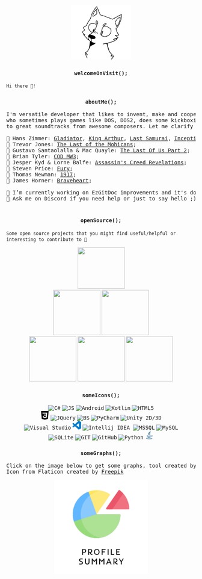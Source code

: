 <!--
- 🔭 I’m currently working on ...
- 🌱 I’m currently learning ...
- 👯 I’m looking to collaborate on ...
- 🤔 I’m looking for help with ...
- 💬 Ask me about ...
- ⚡ Fun fact: ...
- 🤔 I’m looking for help with ...
- 👯 I’m looking to collaborate on ...
-->

<p align="center">
  <img src="https://raw.githubusercontent.com/trolit/trolit/master/img/wolf_anim_t.gif" height="145"/>
</p>
<!-- source: https://cdn2.scratch.mit.edu/get_image/gallery/5079277_200x130.png -->

<h3 align="center">
  <code align="center">welcomeOnVisit();</code>
</h3>
  
```java
Hi there 👋!
```

<h3 align="center">
  <code align="center">aboutMe();</code>
</h3>

<pre>
I'm versatile developer that likes to invent, make and cooperate on IT projects, solutions 
who sometimes plays games like DOS, DOS2, does some kickboxing, watches movies or returns 
to great soundtracks from awesome composers. Let me clarify some examples :)

🎵 Hans Zimmer: <a href="https://youtu.be/Y1UiD2sxoWo?list=PLCrKXyV2OjXiChtGSzLIQ4RHKvlzEdjnC">Gladiator</a>, <a href="https://youtu.be/sKFLpfv4hSY?list=PLCrKXyV2OjXiChtGSzLIQ4RHKvlzEdjnC">King Arthur</a>, <a href="https://youtu.be/f2omHyq6Lrg?list=PLCrKXyV2OjXiChtGSzLIQ4RHKvlzEdjnC">Last Samurai</a>, <a href="https://youtu.be/va1oiojnGrA?list=PLCrKXyV2OjXiChtGSzLIQ4RHKvlzEdjnC">Inception</a>, <a href="https://youtu.be/Rp26BJVy0nI?list=PLCrKXyV2OjXiChtGSzLIQ4RHKvlzEdjnC">COD MW2</a>; 
🎵 Trevor Jones: <a href="https://youtu.be/ygNuRpwZqRU?list=PLCrKXyV2OjXiChtGSzLIQ4RHKvlzEdjnC">The Last of the Mohicans</a>;
🎵 Gustavo Santaolalla & Mac Quayle: <a href="https://youtu.be/E5qCgrRXR5E?list=PLCrKXyV2OjXiChtGSzLIQ4RHKvlzEdjnC">The Last Of Us Part 2</a>;
🎵 Brian Tyler: <a href="https://youtu.be/BDBXjyPfWyA?list=PLCrKXyV2OjXiChtGSzLIQ4RHKvlzEdjnC">COD MW3</a>;
🎵 Jesper Kyd & Lorne Balfe: <a href="https://youtu.be/YSdzkOhyqAk">Assassin's Creed Revelations</a>;
🎵 Steven Price: <a href="https://youtu.be/xhfo-lB6JS8?list=PLCrKXyV2OjXiChtGSzLIQ4RHKvlzEdjnC">Fury</a>;
🎵 Thomas Newman: <a href="https://youtu.be/KzmdfOh6su4?list=PLCrKXyV2OjXiChtGSzLIQ4RHKvlzEdjnC">1917</a>;
🎵 James Horner: <a href="https://youtu.be/JYMySrHL0Fo?list=PLCrKXyV2OjXiChtGSzLIQ4RHKvlzEdjnC">Braveheart</a>;

🔭 I’m currently working on EzGitDoc improvements and it's documentation
💬 Ask me on Discord if you need help or just to say hello ;)

</pre>

<h3 align="center">
  <code align="center">openSource();</code>
</h3>

```
Some open source projects that you might find useful/helpful or interesting to contribute to 👊
```
<p align="center">
   <kbd><a href="https://os-expected.github.io/EzGitDoc-documentation/"><img src="https://os-expected.github.io/EzGitDoc-documentation/img/favicon.png" width="125" height="110"/></a></kbd> <br/>
   <kbd><a href="https://github.com/OS-expected/document-and-compare"><img src="https://trolit.github.io/images/docAndCom-cover.png" width="125" height="120"/></a></kbd> 
   <kbd><a href="https://github.com/OS-expected/3vry"><img src="https://trolit.github.io/images/3vry-cover.png" width="125" height="120"/></a></kbd> <br/>
   <kbd><a href="https://github.com/trolit/projectZero"><img src="https://trolit.github.io/images/projectZero-square.jpg" width="125" height="120"/></a></kbd>
   <kbd><a href="https://github.com/trolit/sShuffler"><img src="https://trolit.github.io/images/sShuffler-cover.PNG" width="125" height="120"/></a></kbd>
   <kbd><a href="https://github.com/trolit/Wordally"><img src="https://trolit.github.io/images/wordally-cover.png" width="125" height="120"/></a></kbd>
</p>

<h3 align="center">
  <code align="center">someIcons();</code>
</h3>

<p align="center">
  <kbd><img src="https://github.com/simple-icons/simple-icons/blob/develop/icons/csharp.svg" height="23" alt="C#"/></kbd> <kbd><img src="https://github.com/simple-icons/simple-icons/blob/develop/icons/javascript.svg" height="23" alt="JS"/></kbd> <kbd><img src="https://github.com/simple-icons/simple-icons/blob/develop/icons/android.svg" height="23" alt="Android"/></kbd> <kbd><img src="https://github.com/simple-icons/simple-icons/blob/develop/icons/kotlin.svg" height="23" alt="Kotlin"/></kbd> <kbd><img src="https://github.com/simple-icons/simple-icons/blob/develop/icons/html5.svg" height="23" alt="HTML5"/></kbd> <br/> <kbd><img src="https://github.com/simple-icons/simple-icons/blob/develop/icons/css3.svg" height="23" alt="CSS3"/></kbd> <kbd><img src="https://github.com/simple-icons/simple-icons/blob/develop/icons/jquery.svg" height="23" alt="JQuery"/></kbd> <kbd><img src="https://github.com/simple-icons/simple-icons/blob/develop/icons/bootstrap.svg" height="23" alt="BS"/></kbd> <kbd><img src="https://github.com/simple-icons/simple-icons/blob/develop/icons/pycharm.svg" height="23" alt="PyCharm"/></kbd>  <kbd><img src="https://github.com/simple-icons/simple-icons/blob/develop/icons/unity.svg" height="23" alt="Unity 2D/3D"/></kbd> <br/> <kbd><img src="https://github.com/simple-icons/simple-icons/blob/develop/icons/visualstudio.svg" height="23" alt="Visual Studio"/></kbd> <kbd><img src="https://github.com/simple-icons/simple-icons/blob/develop/icons/visualstudiocode.svg" height="23" alt="VSC"/></kbd> <kbd><img src="https://github.com/simple-icons/simple-icons/blob/develop/icons/intellijidea.svg" height="23" alt="Intellij IDEA"/> </kbd> <kbd><img src="https://github.com/simple-icons/simple-icons/blob/develop/icons/microsoftsqlserver.svg" height="23" alt="MSSQL"/></kbd> <kbd><img src="https://github.com/simple-icons/simple-icons/blob/develop/icons/mysql.svg" height="23" alt="MySQL"/></kbd> <br/> <kbd><img src="https://github.com/simple-icons/simple-icons/blob/develop/icons/sqlite.svg" height="23" alt="SQLite"/></kbd> <kbd><img src="https://github.com/simple-icons/simple-icons/blob/develop/icons/git.svg" height="23" alt="GIT"/></kbd> <kbd><img src="https://github.com/simple-icons/simple-icons/blob/develop/icons/github.svg" height="23" alt="GitHub"/></kbd> <kbd><img src="https://github.com/simple-icons/simple-icons/blob/develop/icons/python.svg" height="23" alt="Python"/></kbd> <kbd><img src="https://github.com/simple-icons/simple-icons/blob/develop/icons/java.svg" height="23" alt="Java"/></kbd>
</p>

<h3 align="center">
  <code align="center">someGraphs();</code>
</h3>

<pre>
Click on the image below to get some graphs, tool created by <a href="https://github.com/tipsy/profile-summary-for-github">tipsy</a>
Icon from Flaticon created by <a href="https://www.flaticon.com/free-icon/pie-chart_3501085?term=diagram&page=1&position=28">Freepik</a>
</pre>

<p align="center">
  <a href="https://profile-summary-for-github.com/user/trolit">
    <img src="https://raw.githubusercontent.com/trolit/trolit/master/img/profile-sum-img.png" height="250"/>
  </a>
</p>

<!--START_SECTION:waka-->
<!--END_SECTION:waka-->
